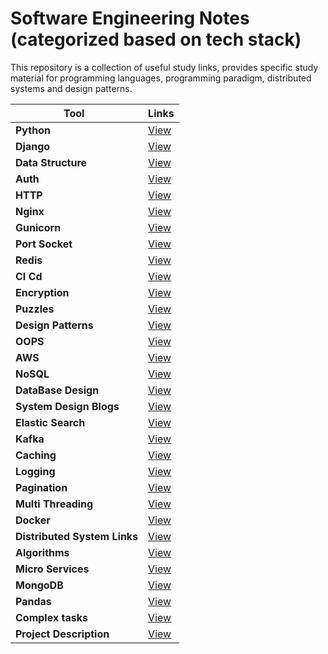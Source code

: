 # Software Engineering Notes (categorized based on tech stack)

This repository is a collection of useful study links, provides specific study material for programming languages, programming paradigm, distributed systems and design patterns.


| Tool   | Links |
|------------------------------------------------------------|-----------------------------------------------------------------------------------------------------|
| <b>Python</b>| [View](https://github.com/Pythonyte/Notes/blob/main/Python.md)|
| <b>Django</b>| [View](test)|
| <b>Data Structure</b>| [View](test)|
| <b>Auth</b>| [View](test)|
| <b>HTTP</b>| [View](test)|
| <b>Nginx</b>| [View](test)|
| <b>Gunicorn</b>| [View](test)|
| <b>Port Socket</b>| [View](test)|
| <b>Redis</b>| [View](test)|
| <b>CI Cd</b>| [View](test)|
| <b>Encryption</b>| [View](test)|
| <b>Puzzles</b>| [View](test)|
| <b>Design Patterns</b>| [View](test)|
| <b>OOPS</b>| [View](test)|
| <b>AWS</b>| [View](test)|
| <b>NoSQL</b>| [View](test)|
| <b>DataBase Design</b>| [View](test)|
| <b>System Design Blogs</b>| [View](test)|
| <b>Elastic Search</b>| [View](test)|
| <b>Kafka</b>| [View](test)|
| <b>Caching</b>| [View](test)|
| <b>Logging</b>| [View](test)|
| <b>Pagination</b>| [View](test)|
| <b>Multi Threading</b>| [View](test)|
| <b>Docker</b>| [View](test)|
| <b>Distributed System Links</b>| [View](test)|
| <b>Algorithms</b>| [View](test)|
| <b>Micro Services</b>| [View](test)|
| <b>MongoDB</b>| [View](test)|
| <b>Pandas</b>| [View](test)|
| <b>Complex tasks</b>| [View](test)|
| <b>Project Description</b>| [View](test)|
